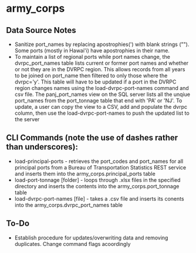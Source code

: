 # army_corps 

## Data Source Notes
- Sanitize port_names by replacing apostrophies(') with blank strings (""). Some ports (mostly in Hawai'i) have apostrophies in their name.
- To maintain a list of regional ports while port names change, the dvrpc_port_names table lists current or former port names and whether or not they are in the DVRPC region. This allows records from all years to be joined on port_name then filtered to only those where the dvrpc='y'. This table will have to be updated if a port in the DVRPC region changes names using the load-dvrpc-port-names command and csv file. The panj_port_names view on the SQL server lists all the unqiue port_names from the port_tonnage table that end with 'PA' or 'NJ'. To update, a user can copy the view to a CSV, add and populate the dvrpc column, then use the load-dvrpc-port-names to push the updated list to the server

## CLI Commands (note the use of dashes rather than underscores):
- load-principal-ports - retrieves the port_codes and port_names for all principal ports from a Bureau of Transportation Statistics REST service and inserts them into the army_corps.principal_ports table
- load-port-tonnage [folder] - loops through .xlsx files in the specified directory and inserts the contents into the army_corps.port_tonnage table
- load-dvrpc-port-names [file] - takes a .csv file and inserts its conents into the army_corps.dvrpc_port_names table

## To-Do
- Establish procedure for updates/overwriting data and removing duplicates. Change command flags acoordingly
